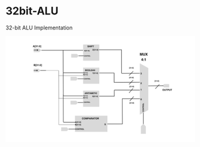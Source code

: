 # 32bit-ALU

32-bit ALU Implementation 

![alt text](https://github.com/Adityasrinivas24/32bit-ALU/blob/main/ALU_BLOCK_DIAGRAM.png?raw=true)
